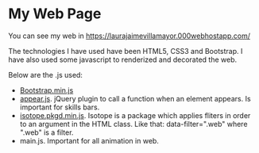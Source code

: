 # My Web Page

You can see my web in https://laurajaimevillamayor.000webhostapp.com/

The technologies I have used have been HTML5, CSS3 and Bootstrap. 
I have also used some javascript to renderized and decorated the web.

Below are the .js used:

* [Bootstrap.min.js](http://getbootstrap.com/docs/4.0/getting-started/download/)
* [appear.js](https://github.com/bas2k/jquery.appear/). jQuery plugin to call a function when an element appears. Is important for skills bars.
* [isotope.pkgd.min.js](https://isotope.metafizzy.co/). Isotope is a package which applies fliters in order to an argument in the HTML class. Like that: data-filter=".web" where ".web" is a filter.
* main.js. Important for all animation in web.
